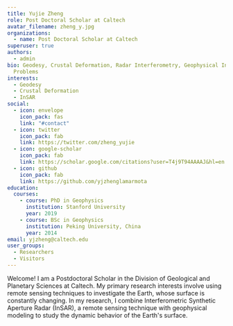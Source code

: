 ```yaml
---
title: Yujie Zheng
role: Post Doctoral Scholar at Caltech
avatar_filename: zheng_y.jpg
organizations:
  - name: Post Doctoral Scholar at Caltech
superuser: true
authors:
  - admin
bio: Geodesy, Crustal Deformation, Radar Interferometry, Geophysical Inverse
  Problems
interests:
  - Geodesy
  - Crustal Deformation
  - InSAR
social:
  - icon: envelope
    icon_pack: fas
    link: "#contact"
  - icon: twitter
    icon_pack: fab
    link: https://twitter.com/zheng_yujie
  - icon: google-scholar
    icon_pack: fab
    link: https://scholar.google.com/citations?user=T4j9T94AAAAJ&hl=en
  - icon: github
    icon_pack: fab
    link: https://github.com/yjzhenglamarmota
education:
  courses:
    - course: PhD in Geophysics
      institution: Stanford University
      year: 2019
    - course: BSc in Geophysics
      institution: Peking University, China
      year: 2014
email: yjzheng@caltech.edu
user_groups:
  - Researchers
  - Visitors
---
```

Welcome! I am a Postdoctoral Scholar in the Division of Geological and Planetary Sciences at Caltech.  My primary research interests involve using remote sensing techniques to investigate the Earth, whose surface is constantly changing. In my research, I combine Interferometric Synthetic Aperture Radar (InSAR), a remote sensing technique with geophysical modeling to study the dynamic behavior of the Earth's surface.